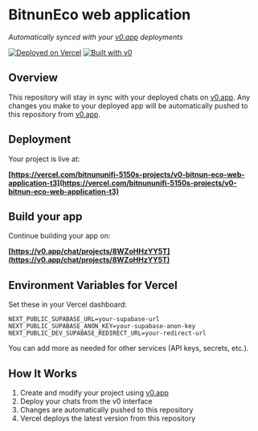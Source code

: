 # BitnunEco web application

*Automatically synced with your [v0.app](https://v0.app) deployments*

[![Deployed on Vercel](https://img.shields.io/badge/Deployed%20on-Vercel-black?style=for-the-badge&logo=vercel)](https://vercel.com/bitnununifi-5150s-projects/v0-bitnun-eco-web-application-t3)
[![Built with v0](https://img.shields.io/badge/Built%20with-v0.app-black?style=for-the-badge)](https://v0.app/chat/projects/8WZoHHzYY5T)

## Overview

This repository will stay in sync with your deployed chats on [v0.app](https://v0.app).
Any changes you make to your deployed app will be automatically pushed to this repository from [v0.app](https://v0.app).

## Deployment

Your project is live at:

**[https://vercel.com/bitnununifi-5150s-projects/v0-bitnun-eco-web-application-t3](https://vercel.com/bitnununifi-5150s-projects/v0-bitnun-eco-web-application-t3)**

## Build your app

Continue building your app on:

**[https://v0.app/chat/projects/8WZoHHzYY5T](https://v0.app/chat/projects/8WZoHHzYY5T)**

## Environment Variables for Vercel

Set these in your Vercel dashboard:

```env
NEXT_PUBLIC_SUPABASE_URL=your-supabase-url
NEXT_PUBLIC_SUPABASE_ANON_KEY=your-supabase-anon-key
NEXT_PUBLIC_DEV_SUPABASE_REDIRECT_URL=your-redirect-url
```

You can add more as needed for other services (API keys, secrets, etc.).

## How It Works

1. Create and modify your project using [v0.app](https://v0.app)
2. Deploy your chats from the v0 interface
3. Changes are automatically pushed to this repository
4. Vercel deploys the latest version from this repository
